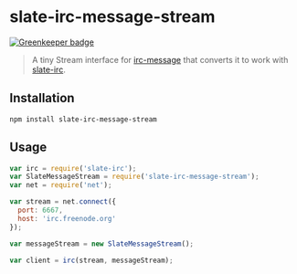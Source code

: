 # slate-irc-message-stream

[![Greenkeeper badge](https://badges.greenkeeper.io/tyscorp/slate-irc-message-stream.svg)](https://greenkeeper.io/)
> A tiny Stream interface for [irc-message](https://github.com/expr/irc-message) that converts it to work with [slate-irc](https://github.com/slate/slate-irc).

## Installation

`npm install slate-irc-message-stream`

## Usage

```JavaScript
var irc = require('slate-irc');
var SlateMessageStream = require('slate-irc-message-stream');
var net = require('net');

var stream = net.connect({
  port: 6667,
  host: 'irc.freenode.org'
});

var messageStream = new SlateMessageStream();

var client = irc(stream, messageStream);
```